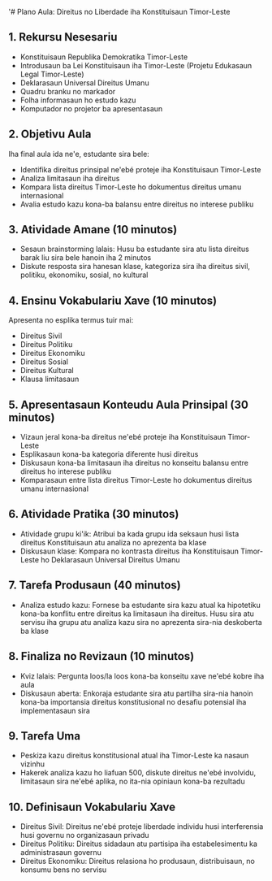'# Plano Aula: Direitus no Liberdade iha Konstituisaun Timor-Leste

## 1. Rekursu Nesesariu

- Konstituisaun Republika Demokratika Timor-Leste
- Introdusaun ba Lei Konstituisaun iha Timor-Leste (Projetu Edukasaun Legal Timor-Leste)
- Deklarasaun Universal Direitus Umanu
- Quadru branku no markador
- Folha informasaun ho estudo kazu
- Komputador no projetor ba apresentasaun

## 2. Objetivu Aula

Iha final aula ida ne'e, estudante sira bele:
- Identifika direitus prinsipal ne'ebé proteje iha Konstituisaun Timor-Leste
- Analiza limitasaun iha direitus
- Kompara lista direitus Timor-Leste ho dokumentus direitus umanu internasional
- Avalia estudo kazu kona-ba balansu entre direitus no interese publiku

## 3. Atividade Amane (10 minutos)

- Sesaun brainstorming lalais: Husu ba estudante sira atu lista direitus barak liu sira bele hanoin iha 2 minutos
- Diskute resposta sira hanesan klase, kategoriza sira iha direitus sivil, politiku, ekonomiku, sosial, no kultural

## 4. Ensinu Vokabulariu Xave (10 minutos)

Apresenta no esplika termus tuir mai:
- Direitus Sivil
- Direitus Politiku
- Direitus Ekonomiku
- Direitus Sosial
- Direitus Kultural
- Klausa limitasaun

## 5. Apresentasaun Konteudu Aula Prinsipal (30 minutos)

- Vizaun jeral kona-ba direitus ne'ebé proteje iha Konstituisaun Timor-Leste
- Esplikasaun kona-ba kategoria diferente husi direitus
- Diskusaun kona-ba limitasaun iha direitus no konseitu balansu entre direitus ho interese publiku
- Komparasaun entre lista direitus Timor-Leste ho dokumentus direitus umanu internasional

## 6. Atividade Pratika (30 minutos)

- Atividade grupu ki'ik: Atribui ba kada grupu ida seksaun husi lista direitus Konstituisaun atu analiza no aprezenta ba klase
- Diskusaun klase: Kompara no kontrasta direitus iha Konstituisaun Timor-Leste ho Deklarasaun Universal Direitus Umanu

## 7. Tarefa Produsaun (40 minutos)

- Analiza estudo kazu: Fornese ba estudante sira kazu atual ka hipotetiku kona-ba konflitu entre direitus ka limitasaun iha direitus. Husu sira atu servisu iha grupu atu analiza kazu sira no aprezenta sira-nia deskoberta ba klase

## 8. Finaliza no Revizaun (10 minutos)

- Kviz lalais: Pergunta loos/la loos kona-ba konseitu xave ne'ebé kobre iha aula
- Diskusaun aberta: Enkoraja estudante sira atu partilha sira-nia hanoin kona-ba importansia direitus konstitusional no desafiu potensial iha implementasaun sira

## 9. Tarefa Uma

- Peskiza kazu direitus konstitusional atual iha Timor-Leste ka nasaun vizinhu
- Hakerek analiza kazu ho liafuan 500, diskute direitus ne'ebé involvidu, limitasaun sira ne'ebé aplika, no ita-nia opiniaun kona-ba rezultadu

## 10. Definisaun Vokabulariu Xave

- Direitus Sivil: Direitus ne'ebé proteje liberdade individu husi interferensia husi governu no organizasaun privadu
- Direitus Politiku: Direitus sidadaun atu partisipa iha estabelesimentu ka administrasaun governu
- Direitus Ekonomiku: Direitus relasiona ho produsaun, distribuisaun, no konsumu bens no servisu